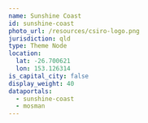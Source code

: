 ```yaml
---
name: Sunshine Coast
id: sunshine-coast
photo_url: /resources/csiro-logo.png
jurisdiction: qld
type: Theme Node
location:
  lat: -26.700621
  lon: 153.126314
is_capital_city: false
display_weight: 40
dataportals:
  - sunshine-coast
  - mosman
---
```

